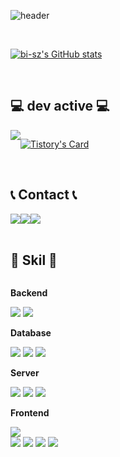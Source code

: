 ![header](https://capsule-render.vercel.app/api?type=rounded&color=timeGradient&text=%20👋%20Web%20Back-end%20Developer%20GitHub%20👋&animation=twinkling&fontSize=40&fontAlignY=50&fontAlign=50&height=180)
<div>
  <br>
</div>

[![bi-sz's GitHub stats](https://github-readme-stats.vercel.app/api?username=Grren99&include_all_commits=true&show_icons=true&theme=dark)](https://github.com/bi-sz/github-readme-stats)

<br>

## 💻 dev active 💻
<div style="display:flex; flex-direction:row;">
    <a href="https://dog-happy-coding.tistory.com">
        <img src="https://img.shields.io/badge/Tistory-000000?style=for-the-badge&logo=Tistory&logoColor=white"> 
    </a>
  
  [![Tistory's Card](https://github-readme-tistory-card.vercel.app/api?name=dog-happy-coding&theme=default)](https://dog-happy-coding.tistory.com)
</div><br>

## 📞 Contact 📞
<div style="display:flex; flex-direction:row;">
    <a href="mailto:jungisong369@gmail.com">
        <img src="https://img.shields.io/badge/Gmail-EA4335?style=for-the-badge&logo=Gmail&logoColor=white"> 
    </a>
    <a href="https://open.kakao.com/o/sopaIEXd">
        <img src="https://img.shields.io/badge/KakaoTalk-FFCD00?style=for-the-badge&logoColor=black&logo=KakaoTalk"> 
    </a>
      <a href="sgreen99@naver.com">
        <img src="https://img.shields.io/badge/Naver-1EC800?style=for-the-badge&logoColor=black&logo=Naver"> 
    </a>
</div><br>

## 🔨 Skil 🔨
<div style="display:flex; flex-direction:column; align-items:flex-start;">
    <!-- Backend -->
    <p><strong>Backend</strong></p>
    <div>
        <img src="https://img.shields.io/badge/Java-007396?style=for-the-badge&logo=Java&logoColor=white"> 
        <img src="https://img.shields.io/badge/Spring Boot-6DB33F?style=for-the-badge&logo=spring boot&logoColor=white"> 
    </div>
    <!-- Database -->
    <p><strong>Database</strong></p>
    <div>
        <img src="https://img.shields.io/badge/oracle-F80000?style=for-the-badge&logo=oracle&logoColor=white"> 
        <img src="https://img.shields.io/badge/mysql-4479A1?style=for-the-badge&logo=mysql&logoColor=white"> 
        <img src="https://img.shields.io/badge/firebase-FFCA28?style=for-the-badge&logo=firebase&logoColor=white">
    </div>
    <!-- Server -->
    <p><strong>Server</strong></p>
    <div>
        <img src="https://img.shields.io/badge/linux-FCC624?style=for-the-badge&logo=linux&logoColor=black"> 
        <img src="https://img.shields.io/badge/apache tomcat-F8DC75?style=for-the-badge&logo=apachetomcat&logoColor=black">
        <img src="https://img.shields.io/badge/Amazon AWS-232F3E?style=for-the-badge&logo=amazon aws&logoColor=white"> 
    </div>
    <!-- Frontend -->
    <p><strong>Frontend</strong></p>
    <div>
        <img src="https://img.shields.io/badge/Vue.js-007396?style=for-the-badge&logo=Vue.js&logoColor=white"><br>
        <img src="https://img.shields.io/badge/html5-E34F26?style=for-the-badg&logo=html5&logoColor=white"> 
        <img src="https://img.shields.io/badge/css-1572B6?style=flat-square&logo=css3&logoColor=white"> 
        <img src="https://img.shields.io/badge/javascript-F7DF1E?style=flat-square&logo=javascript&logoColor=black"> 
        <img src="https://img.shields.io/badge/bootstrap-7952B3?style=flat-square&logo=bootstrap&logoColor=white">
    </div>
</div>

